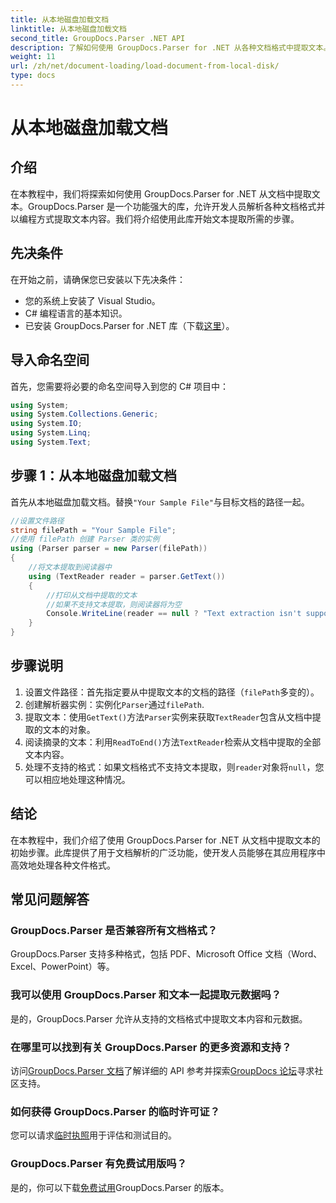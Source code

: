 ```yaml
---
title: 从本地磁盘加载文档
linktitle: 从本地磁盘加载文档
second_title: GroupDocs.Parser .NET API
description: 了解如何使用 GroupDocs.Parser for .NET 从各种文档格式中提取文本。使用 C# 轻松高效地提取文本。
weight: 11
url: /zh/net/document-loading/load-document-from-local-disk/
type: docs
---
```

# 从本地磁盘加载文档

## 介绍
在本教程中，我们将探索如何使用 GroupDocs.Parser for .NET 从文档中提取文本。GroupDocs.Parser 是一个功能强大的库，允许开发人员解析各种文档格式并以编程方式提取文本内容。我们将介绍使用此库开始文本提取所需的步骤。
## 先决条件
在开始之前，请确保您已安装以下先决条件：
- 您的系统上安装了 Visual Studio。
- C# 编程语言的基本知识。
- 已安装 GroupDocs.Parser for .NET 库（下载[这里](https://releases.groupdocs.com/parser/net/)）。

## 导入命名空间
首先，您需要将必要的命名空间导入到您的 C# 项目中：
```csharp
using System;
using System.Collections.Generic;
using System.IO;
using System.Linq;
using System.Text;
```
## 步骤 1：从本地磁盘加载文档
首先从本地磁盘加载文档。替换`"Your Sample File"`与目标文档的路径一起。
```csharp
//设置文件路径
string filePath = "Your Sample File";
//使用 filePath 创建 Parser 类的实例
using (Parser parser = new Parser(filePath))
{
    //将文本提取到阅读器中
    using (TextReader reader = parser.GetText())
    {
        //打印从文档中提取的文本
        //如果不支持文本提取，则阅读器将为空
        Console.WriteLine(reader == null ? "Text extraction isn't supported" : reader.ReadToEnd());
    }
}
```
## 步骤说明
1. 设置文件路径：首先指定要从中提取文本的文档的路径（`filePath`多变的）。
2. 创建解析器实例：实例化`Parser`通过`filePath`.
3. 提取文本：使用`GetText()`方法`Parser`实例来获取`TextReader`包含从文档中提取的文本的对象。
4. 阅读摘录的文本：利用`ReadToEnd()`方法`TextReader`检索从文档中提取的全部文本内容。
5. 处理不支持的格式：如果文档格式不支持文本提取，则`reader`对象将`null`，您可以相应地处理这种情况。

## 结论
在本教程中，我们介绍了使用 GroupDocs.Parser for .NET 从文档中提取文本的初始步骤。此库提供了用于文档解析的广泛功能，使开发人员能够在其应用程序中高效地处理各种文件格式。

## 常见问题解答
### GroupDocs.Parser 是否兼容所有文档格式？
GroupDocs.Parser 支持多种格式，包括 PDF、Microsoft Office 文档（Word、Excel、PowerPoint）等。
### 我可以使用 GroupDocs.Parser 和文本一起提取元数据吗？
是的，GroupDocs.Parser 允许从支持的文档格式中提取文本内容和元数据。
### 在哪里可以找到有关 GroupDocs.Parser 的更多资源和支持？
访问[GroupDocs.Parser 文档](https://tutorials.groupdocs.com/parser/net/)了解详细的 API 参考并探索[GroupDocs 论坛](https://forum.groupdocs.com/c/parser/17)寻求社区支持。
### 如何获得 GroupDocs.Parser 的临时许可证？
您可以请求[临时执照](https://purchase.groupdocs.com/temporary-license/)用于评估和测试目的。
### GroupDocs.Parser 有免费试用版吗？
是的，你可以下载[免费试用](https://releases.groupdocs.com/)GroupDocs.Parser 的版本。